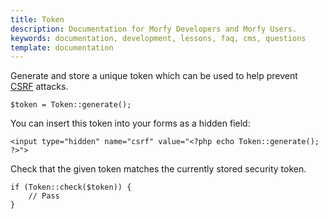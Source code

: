 ```yaml
---
title: Token
description: Documentation for Morfy Developers and Morfy Users.
keywords: documentation, development, lessons, faq, cms, questions
template: documentation
---
```

Generate and store a unique token which can be used to help prevent  
[CSRF](http://wikipedia.org/wiki/Cross_Site_Request_Forgery) attacks.  

```
$token = Token::generate();
```

You can insert this token into your forms as a hidden field:  
```
<input type="hidden" name="csrf" value="<?php echo Token::generate(); ?>">
```

Check that the given token matches the currently stored security token.  
```
if (Token::check($token)) {
    // Pass
}
```
